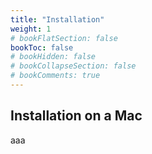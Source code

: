 ```yaml
---
title: "Installation"
weight: 1
# bookFlatSection: false
bookToc: false
# bookHidden: false
# bookCollapseSection: false
# bookComments: true
---
```

## Installation on a Mac
aaa

